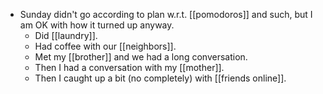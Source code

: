- Sunday didn't go according to plan w.r.t. [[pomodoros]] and such, but I am OK with how it turned up anyway.
	- Did [[laundry]].
	- Had coffee with our [[neighbors]].
	- Met my [[brother]] and we had a long conversation.
	- Then I had a conversation with my [[mother]].
	- Then I caught up a bit (no completely) with [[friends online]].